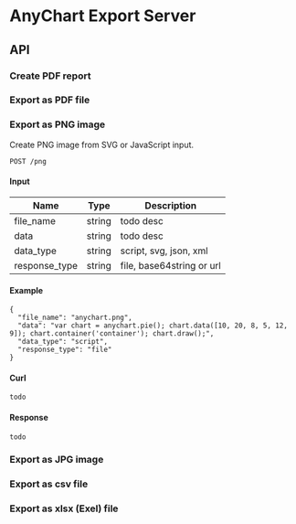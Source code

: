 # AnyChart Export Server 

## API

### Create PDF report

### Export as PDF file

### Export as PNG image
Create PNG image from SVG or JavaScript input.
```
POST /png
```

#### Input
| Name  | Type | Description |
| ------------- | ------------- | ------------- |
| file_name  | string  | todo desc |
| data  | string | todo desc |
| data_type  | string  | script, svg, json, xml |
| response_type  | string  | file, base64string or url |

#### Example
```
{
  "file_name": "anychart.png",
  "data": "var chart = anychart.pie(); chart.data([10, 20, 8, 5, 12, 9]); chart.container('container'); chart.draw();",
  "data_type": "script",
  "response_type": "file"
}
```

#### Curl
```
todo
```

#### Response
```
todo
```


### Export as JPG image

### Export as csv file

### Export as xlsx (Exel) file



